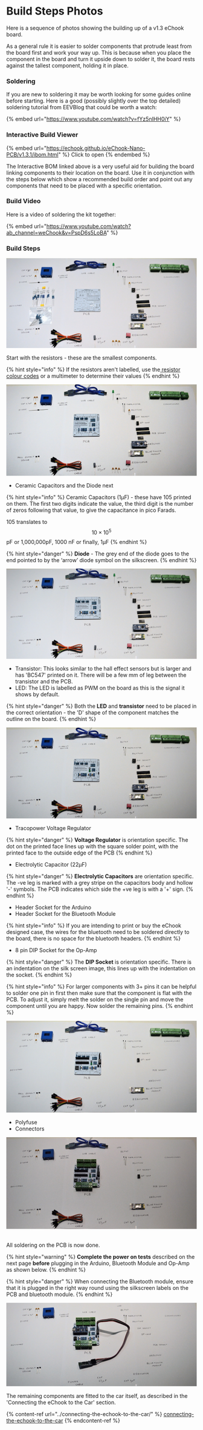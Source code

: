 # Build Steps Photos

Here is a sequence of photos showing the building up of a v1.3 eChook board.

As a general rule it is easier to solder components that protrude least from the board first and work your way up. This is because when you place the component in the board and turn it upside down to solder it, the board rests against the tallest component, holding it in place.

### Soldering

If you are new to soldering it may be worth looking for some guides online before starting. Here is a good (possibly slightly over the top detailed) soldering tutorial from EEVBlog that could be worth a watch:

{% embed url="https://www.youtube.com/watch?v=fYz5nIHH0iY" %}

### Interactive Build Viewer

{% embed url="https://echook.github.io/eChook-Nano-PCB/v1.3.1/ibom.html" %}
Click to open
{% endembed %}

The Interactive BOM linked above is a very useful aid for building the board linking components to their location on the board. Use it in conjunction with the steps below which show a recommended build order and point out any components that need to be placed with a specific orientation.

### Build Video

Here is a video of soldering the kit together:

{% embed url="https://www.youtube.com/watch?ab_channel=weChook&v=PspD6s5LoBA" %}

### Build Steps

![PCB and all components laid out](<../.gitbook/assets/image (2) (1).png>)

Start with the resistors - these are the smallest components.

{% hint style="info" %}
If the resistors aren't labelled, use the[ resistor colour codes](http://www.instructables.com/id/How-to-read-color-codes-from-resistors-1/) or a multimeter to determine their values
{% endhint %}

![All resistors soldered in place](<../.gitbook/assets/image (11).png>)

* Ceramic Capacitors and the Diode next

{% hint style="info" %}
Ceramic Capacitors (1μF) - these have 105 printed on them. The first two digits indicate the value, the third digit is the number of zeros following that value, to give the capacitance in pico Farads.

105 translates to $$10 \times10^5$$ pF or 1,000,000pF, 1000 nF or finally, 1μF
{% endhint %}

{% hint style="danger" %}
**Diode** - The grey end of the diode goes to the end pointed to by the ‘arrow’ diode symbol on the silkscreen.
{% endhint %}

![Diode and 1µF capacitors in place](<../.gitbook/assets/image (9) (1).png>)

* Transistor: This looks similar to the hall effect sensors but is larger and has 'BC547' printed on it. There will be a few mm of leg between the transistor and the PCB.
* LED: The LED is labelled as PWM on the board as this is the signal it shows by default.

{% hint style="danger" %}
Both the **LED** and **transistor** need to be placed in the correct orientation - the 'D' shape of the component matches the outline on the board.
{% endhint %}

![Transistor and LED added](<../.gitbook/assets/image (4) (1).png>)

* Tracopower Voltage Regulator

{% hint style="danger" %}
**Voltage Regulator** is orientation specific. The dot on the printed face lines up with the square solder point, with the printed face to the outside edge of the PCB
{% endhint %}

* Electrolytic Capacitor (22μF)

{% hint style="danger" %}
**Electrolytic Capacitors** are orientation specific. The -ve leg is marked with a grey stripe on the capacitors body and hollow '-' symbols. The PCB indicates which side the +ve leg is with a '+' sign.
{% endhint %}

* Header Socket for the Arduino
* Header Socket for the Bluetooth Module

{% hint style="info" %}
If you are intending to print or buy the eChook designed case, the wires for the bluetooth need to be soldered directly to the board, there is no space for the bluetooth headers.
{% endhint %}

* 8 pin DIP Socket for the Op-Amp

{% hint style="danger" %}
The **DIP Socket** is orientation specific. There is an indentation on the silk screen image, this lines up with the indentation on the socket.
{% endhint %}

{% hint style="info" %}
For larger components with 3+ pins it can be helpful to solder one pin in first then make sure that the component is flat with the PCB. To adjust it, simply melt the solder on the single pin and move the component until you are happy. Now solder the remaining pins.
{% endhint %}

![DCDC regulator, 22uF Capacitor, Header and DIP Socket added.](<../.gitbook/assets/image (1) (1) (1) (1).png>)

* Polyfuse
* Connectors

![Polyfuse and Connectors added.](<../.gitbook/assets/image (6).png>)

\
All soldering on the PCB is now done.

{% hint style="warning" %}
**Complete the power on tests** described on the next page **before** plugging in the Arduino, Bluetooth Module and Op-Amp as shown below.
{% endhint %}

{% hint style="danger" %}
When connecting the Bluetooth module, ensure that it is plugged in the right way round using the silkscreen labels on the PCB and bluetooth module.
{% endhint %}

![](<../.gitbook/assets/image (5).png>)

The remaining components are fitted to the car itself, as described in the 'Connecting the eChook to the Car' section.

{% content-ref url="../connecting-the-echook-to-the-car/" %}
[connecting-the-echook-to-the-car](../connecting-the-echook-to-the-car/)
{% endcontent-ref %}
